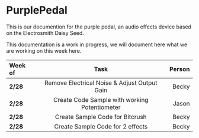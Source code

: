# PurplePedal

This is our documention for the purple pedal, an audio effects device based on the Electrosmith Daisy Seed. 

This documentation is a work in progress, we will document here what we are working on this week here. 


| Week of |  Task | Person|
|:-----|:--------:|------:|
| **2/28**  | Remove Electrical Noise & Adjust Output Gain| Becky |
| **2/28**  | Create Code Sample with working Potentiometer| Jason |
| **2/28**  | Create Sample Code for Bitcrush| Becky |
| **2/28**  | Create Sample Code for 2 effects| Becky |


